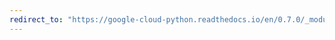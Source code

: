 ```yaml
---
redirect_to: "https://google-cloud-python.readthedocs.io/en/0.7.0/_modules/gcloud/datastore/entity.html"
---
```

